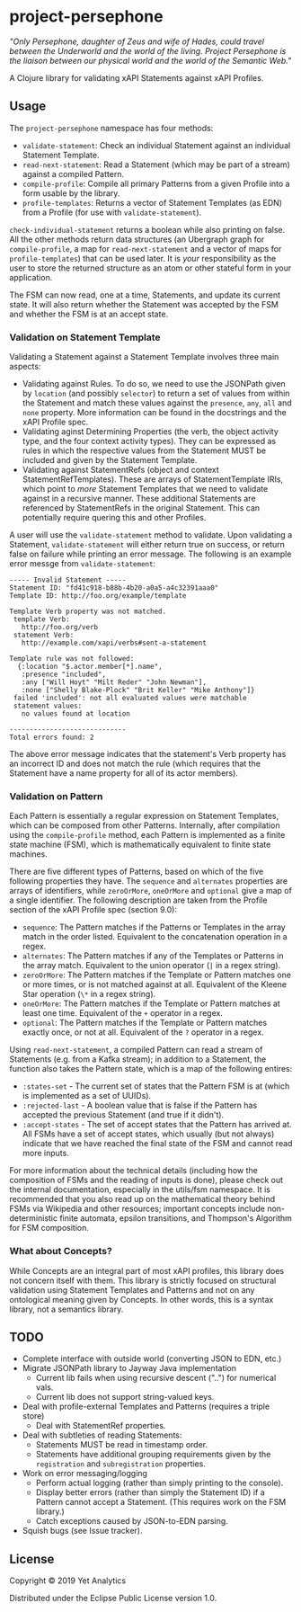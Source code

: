 # project-persephone

_"Only Persephone, daughter of Zeus and wife of Hades, could travel
between the Underworld and the world of the living. Project Persephone
is the liaison between our physical world and the world of the Semantic
Web."_

A Clojure library for validating xAPI Statements against xAPI Profiles. 

## Usage 

The `project-persephone` namespace has four methods:
- `validate-statement`: Check an individual Statement against an
  individual Statement Template.
- `read-next-statement`: Read a Statement (which may be part of a stream)
  against a compiled Pattern.
- `compile-profile`: Compile all primary Patterns from a given Profile into
  a form usable by the library.
- `profile-templates`: Returns a vector of Statement Templates (as EDN) from
a Profile (for use with `validate-statement`).

`check-individual-statement` returns a boolean while also printing on false.
All the other methods return data structures (an Ubergraph graph for
`compile-profile`, a map for `read-next-statement` and a vector of maps for
`profile-templates`) that can be used later. It is _your_ responsibility as the
user to store the returned structure as an atom or other stateful form in your
application.

The FSM can now read, one at a time, Statements, and update its current
state. It will also return whether the Statement was accepted by the FSM and
whether the FSM is at an accept state.

### Validation on Statement Template

Validating a Statement against a Statement Template involves three main 
aspects:
- Validating against Rules. To do so, we need to use the JSONPath given by
`location` (and possibly `selector`) to return a set of values from within the
Statement and match these values against the `presence`, `any`, `all` and
`none` property. More information can be found in the docstrings and the xAPI
Profile spec.
- Validating aginst Determining Properties (the verb, the object activity type,
and the four context activity types). They can be expressed as rules in which
the respective values from the Statement MUST be included and given by the
Statement Template.
- Validating against StatementRefs (object and context StatementRefTemplates).
These are arrays of StatementTemplate IRIs, which point to _more_ Statement
Templates that we need to validate against in a recursive manner. These
additional Statements are referenced by StatementRefs in the original 
Statement. This can potentially require quering this and other Profiles.

A user will use the `validate-statement` method to validate. Upon validating a 
Statement, `validate-statement` will either return true on success, or return 
false on failure while printing an error message. The following is an example 
error messge from `validate-statement`:

```
----- Invalid Statement -----
Statement ID: "fd41c918-b88b-4b20-a0a5-a4c32391aaa0"
Template ID: http://foo.org/example/template

Template Verb property was not matched.
 template Verb:
   http://foo.org/verb
 statement Verb:
   http://example.com/xapi/verbs#sent-a-statement

Template rule was not followed:
  {:location "$.actor.member[*].name",
   :presence "included",
   :any ["Will Hoyt" "Milt Reder" "John Newman"],
   :none ["Shelly Blake-Plock" "Brit Keller" "Mike Anthony"]}
 failed 'included': not all evaluated values were matchable
 statement values:
   no values found at location

-----------------------------
Total errors found: 2
```

The above error message indicates that the statement's Verb property has an
incorrect ID and does not match the rule (which requires that the Statement
have a name property for all of its actor members).

### Validation on Pattern

Each Pattern is essentially a regular expression on Statement Templates, which
can be composed from other Patterns. Internally, after compilation using the
`compile-profile` method, each Pattern is implemented as a finite state
machine (FSM), which is mathematically equivalent to finite state machines.

There are five different types of Patterns, based on which of the five
following properties they have. The `sequence` and `alternates` properties are
arrays of identifiers, while `zeroOrMore`, `oneOrMore` and `optional` give
a map of a single identifier. The following description are taken from the
Profile section of the xAPI Profile spec (section 9.0):
- `sequence`: The Pattern matches if the Patterns or Templates in the array 
match in the order listed. Equivalent to the concatenation operation in a regex.
- `alternates`: The Pattern matches if any of the Templates or Patterns in the
array match. Equivalent to the union operator (`|` in a regex string).
- `zeroOrMore`: The Pattern matches if the Template or Pattern matches one or
more times, or is not matched against at all. Equivalent of the Kleene Star
operation (`\*` in a regex string).
- `oneOrMore`: The Pattern matches if the Template or Pattern matches at least
one time. Equivalent of the `+` operator in a regex.
- `optional`: The Pattern matches if the Template or Pattern matches exactly
once, or not at all. Equivalent of the `?` operator in a regex.

Using `read-next-statement`, a compiled Pattern can read a stream of Statements
(e.g. from a Kafka stream); in addition to a Statement, the function also
takes the Pattern state, which is a map of the following entires:
- `:states-set` - The current set of states that the Pattern FSM is at (which
is implemented as a set of UUIDs).
- `:rejected-last` - A boolean value that is false if the Pattern has accepted
the previous Statement (and true if it didn't).
- `:accept-states` - The set of accept states that the Pattern has arrived at.
All FSMs have a set of accept states, which usually (but not always) indicate
that we have reached the final state of the FSM and cannot read more inputs.

For more information about the technical details (including how the composition
of FSMs and the reading of inputs is done), please check out the internal
documentation, especially in the utils/fsm namespace. It is recommended that
you also read up on the mathematical theory behind FSMs via Wikipedia and other
resources; important concepts include non-deterministic finite automata,
epsilon transitions, and Thompson's Algorithm for FSM composition.

### What about Concepts?

While Concepts are an integral part of most xAPI profiles, this library does
not concern itself with them. This library is strictly focused on structural
validation using Statement Templates and Patterns and not on any ontological
meaning given by Concepts. In other words, this is a syntax library, not a
semantics library.

## TODO

- Complete interface with outside world (converting JSON to EDN, etc.)
- Migrate JSONPath library to Jayway Java implementation
    - Current lib fails when using recursive descent ("..") for numerical vals.
    - Current lib does not support string-valued keys.
- Deal with profile-external Templates and Patterns (requires a triple store)
    - Deal with StatementRef properties.
- Deal with subtleties of reading Statements:
    - Statements MUST be read in timestamp order.
    - Statements have additional grouping requirements given by the
    `registration` and `subregistration` properties.
- Work on error messaging/logging
    - Perform actual logging (rather than simply printing to the console).
    - Display better errors (rather than simply the Statement ID) if a Pattern
    cannot accept a Statement. (This requires work on the FSM library.)
    - Catch exceptions caused by JSON-to-EDN parsing.
- Squish bugs (see Issue tracker).

## License

Copyright © 2019 Yet Analytics

Distributed under the Eclipse Public License version 1.0.
